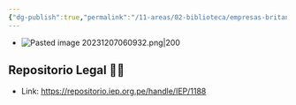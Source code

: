 ```yaml
---
{"dg-publish":true,"permalink":"/11-areas/02-biblioteca/empresas-britanicas-economia-y-politica-en-el-peru-1850-1934/","noteIcon":""}
---
```


- ![Pasted image 20231207060932.png|200](/img/user/11%20%C3%81reas%20%E2%9A%99/02%20Biblioteca/%F0%9F%92%BE%20Adjuntos/Pasted%20image%2020231207060932.png)
## Repositorio Legal 🤸‍♂️
- Link: https://repositorio.iep.org.pe/handle/IEP/1188
